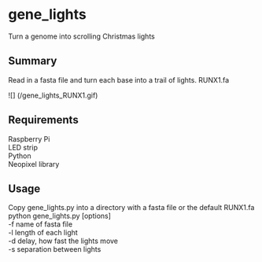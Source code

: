 # gene_lights
Turn a genome into scrolling Christmas lights

## Summary
Read in a fasta file and turn each base into a trail of lights.
RUNX1.fa

![] (/gene_lights_RUNX1.gif)

## Requirements
Raspberry Pi  
LED strip  
Python  
Neopixel library  

## Usage
Copy gene_lights.py into a directory with a fasta file or the default RUNX1.fa
python gene_lights.py [options]  
-f name of fasta file  
-l length of each light  
-d delay, how fast the lights move  
-s separation between lights  

